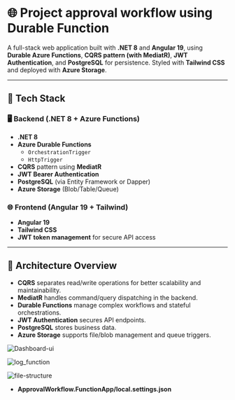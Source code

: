 ﻿# 🌐 Project approval workflow using Durable Function

A full-stack web application built with **.NET 8** and **Angular 19**, using **Durable Azure Functions**, **CQRS pattern (with MediatR)**, **JWT Authentication**, and **PostgreSQL** for persistence. Styled with **Tailwind CSS** and deployed with **Azure Storage**.

---

## 🔧 Tech Stack

### 🖥️ Backend (.NET 8 + Azure Functions)
- **.NET 8**
- **Azure Durable Functions**
  - `OrchestrationTrigger`
  - `HttpTrigger`
- **CQRS** pattern using **MediatR**
- **JWT Bearer Authentication**
- **PostgreSQL** (via Entity Framework or Dapper)
- **Azure Storage** (Blob/Table/Queue)

### 🌐 Frontend (Angular 19 + Tailwind)
- **Angular 19**
- **Tailwind CSS**
- **JWT token management** for secure API access

---

## 🧱 Architecture Overview

- **CQRS** separates read/write operations for better scalability and maintainability.
- **MediatR** handles command/query dispatching in the backend.
- **Durable Functions** manage complex workflows and stateful orchestrations.
- **JWT Authentication** secures API endpoints.
- **PostgreSQL** stores business data.
- **Azure Storage** supports file/blob management and queue triggers.

![Dashboard-ui](https://github.com/user-attachments/assets/39450b7f-d0cd-4709-a14e-4b4568368fea)

![log_function](https://github.com/user-attachments/assets/ecb9860b-218c-489b-8837-74c9e42e6e71)


![file-structure](https://github.com/user-attachments/assets/dc1a32eb-046a-4ea3-8b85-41b72e2b3950)

- **ApprovalWorkflow.FunctionApp/local.settings.json**


